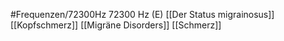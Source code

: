 #Frequenzen/72300Hz
72300 Hz (E)
[[Der Status migrainosus]]
[[Kopfschmerz]]
[[Migräne Disorders]]
[[Schmerz]]